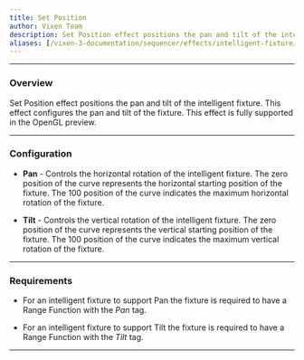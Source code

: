 ```yaml
---
title: Set Position
author: Vixen Team
description: Set Position effect positions the pan and tilt of the intelligent fixture.
aliases: [/vixen-3-documentation/sequencer/effects/intelligent-fixture/set-position/]
---
```


---

### Overview


Set Position effect positions the pan and tilt of the intelligent fixture.
This effect configures the pan and tilt of the fixture.
This effect is fully supported in the OpenGL preview.

---

### Configuration

* **Pan** - Controls the horizontal rotation of the intelligent fixture.  The zero position of the curve represents the horizontal starting position of the fixture.  The 100 position of the curve indicates the maximum horizontal rotation of the fixture.

* **Tilt** - Controls the vertical rotation of the intelligent fixture.  The zero position of the curve represents the vertical starting position of the fixture.  The 100 position of the curve indicates the maximum vertical rotation of the fixture.


---

### Requirements 

* For an intelligent fixture to support Pan the fixture is required to have a Range Function with the _Pan_ tag.

* For an intelligent fixture to support Tilt the fixture is required to have a Range Function with the _Tilt_ tag.

---





